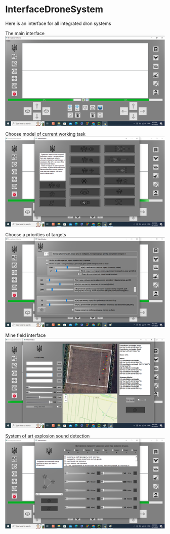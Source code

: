 # InterfaceDroneSystem
Here is an interface for all integrated dron systems


The main interface
![](https://github.com/yuriystupak2020/InterfaceDroneSystem/blob/main/resources/images/main_interface.png)


Choose model of current working task
![](https://github.com/yuriystupak2020/InterfaceDroneSystem/blob/main/resources/images/modules_interface.png)



Choose a priorities of targets
![](https://github.com/yuriystupak2020/InterfaceDroneSystem/blob/main/resources/images/priorities_interface.png)



Mine field interface
![](https://github.com/yuriystupak2020/InterfaceDroneSystem/blob/main/resources/images/mine_interface.png)



System of art explosion sound detection
![](https://github.com/yuriystupak2020/InterfaceDroneSystem/blob/main/resources/images/sound_interface.png)
